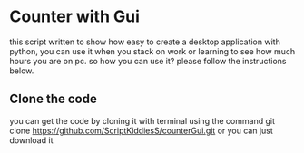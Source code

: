 # Counter with Gui
this script written to show how easy to create a desktop application with python, you can use it when you stack on work or learning to see how much hours you are on pc.
so how you can use it?
please follow the instructions below.
## Clone the code 
you can get the code by cloning it with terminal using the command git clone https://github.com/ScriptKiddiesS/counterGui.git or you can just download it 
